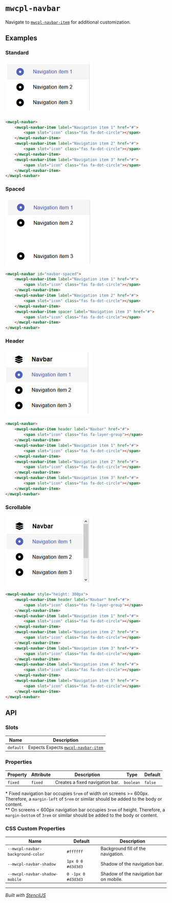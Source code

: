 # `mwcpl-navbar`

Navigate to [`mwcpl-navbar-item`](https://github.com/zanozbot/mwcpl/tree/master/src/components/mwcpl-navbar-item) for additional customization.

## Examples

### Standard

![](images/standard.png)

```html
<mwcpl-navbar>
    <mwcpl-navbar-item label="Navigation item 1" href="#">
        <span slot="icon" class="fas fa-dot-circle"></span>
    </mwcpl-navbar-item>
    <mwcpl-navbar-item label="Navigation item 2" href="#">
        <span slot="icon" class="fas fa-dot-circle"></span>
    </mwcpl-navbar-item>
    <mwcpl-navbar-item label="Navigation item 3" href="#">
        <span slot="icon" class="fas fa-dot-circle"></span>
    </mwcpl-navbar-item>
</mwcpl-navbar>
```

### Spaced

![](images/spaced.png)

```html
<mwcpl-navbar id="navbar-spaced">
    <mwcpl-navbar-item label="Navigation item 1" href="#">
        <span slot="icon" class="fas fa-dot-circle"></span>
    </mwcpl-navbar-item>
    <mwcpl-navbar-item label="Navigation item 2" href="#">
        <span slot="icon" class="fas fa-dot-circle"></span>
    </mwcpl-navbar-item>
    <mwcpl-navbar-item spacer label="Navigation item 3" href="#">
        <span slot="icon" class="fas fa-dot-circle"></span>
    </mwcpl-navbar-item>
</mwcpl-navbar>
```

### Header

![](images/header.png)

```html
<mwcpl-navbar>
    <mwcpl-navbar-item header label="Navbar" href="#">
        <span slot="icon" class="fas fa-layer-group"></span>
    </mwcpl-navbar-item>
    <mwcpl-navbar-item label="Navigation item 1" href="#">
        <span slot="icon" class="fas fa-dot-circle"></span>
    </mwcpl-navbar-item>
    <mwcpl-navbar-item label="Navigation item 2" href="#">
        <span slot="icon" class="fas fa-dot-circle"></span>
    </mwcpl-navbar-item>
    <mwcpl-navbar-item label="Navigation item 3" href="#">
        <span slot="icon" class="fas fa-dot-circle"></span>
    </mwcpl-navbar-item>
</mwcpl-navbar>
```

### Scrollable

![](images/scrollable.png)

```html
<mwcpl-navbar style="height: 300px">
    <mwcpl-navbar-item header label="Navbar" href="#">
        <span slot="icon" class="fas fa-layer-group"></span>
    </mwcpl-navbar-item>
    <mwcpl-navbar-item label="Navigation item 1" href="#">
        <span slot="icon" class="fas fa-dot-circle"></span>
    </mwcpl-navbar-item>
    <mwcpl-navbar-item label="Navigation item 2" href="#">
        <span slot="icon" class="fas fa-dot-circle"></span>
    </mwcpl-navbar-item>
    <mwcpl-navbar-item label="Navigation item 3" href="#">
        <span slot="icon" class="fas fa-dot-circle"></span>
    </mwcpl-navbar-item>
    <mwcpl-navbar-item label="Navigation item 4" href="#">
        <span slot="icon" class="fas fa-dot-circle"></span>
    </mwcpl-navbar-item>
    <mwcpl-navbar-item label="Navigation item 5" href="#">
        <span slot="icon" class="fas fa-dot-circle"></span>
    </mwcpl-navbar-item>
</mwcpl-navbar>
```

## API

### Slots

| Name      | Description                                                                                                           |
| --------- | --------------------------------------------------------------------------------------------------------------------- |
| `default` | Expects Expects [`mwcpl-navbar-item`](https://github.com/zanozbot/mwcpl/tree/master/src/components/mwcpl-navbar-item) |

### Properties

| Property | Attribute | Description                     | Type      | Default |
| -------- | --------- | ------------------------------- | --------- | ------- |
| `fixed`  | `fixed`   | Creates a fixed navigation bar. | `boolean` | `false` |

\* Fixed navigation bar occupies `5rem` of width on screens >= 600px. Therefore, a `margin-left` of `5rem` or similar should be added to the body or content. <br>
\*\* On screens < 600px navigation bar occupies `3rem` of height. Therefore, a `margin-bottom` of `3rem` or similar should be added to the body or content.

### CSS Custom Properties

| Name                              | Default            | Description                             |
| --------------------------------- | ------------------ | --------------------------------------- |
| `--mwcpl-navbar-background-color` | `#ffffff`          | Background fill of the navigation.      |
| `--mwcpl-navbar-shadow`           | `1px 0 0 #d3d3d3`  | Shadow of the navigation bar.           |
| `--mwcpl-navbar-shadow-mobile`    | `0 -1px 0 #d3d3d3` | Shadow of the navigation bar on mobile. |

----------------------------------------------

*Built with [StencilJS](https://stenciljs.com/)*
